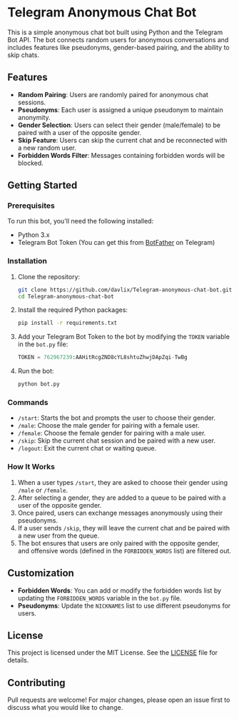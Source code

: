 # Telegram Anonymous Chat Bot

This is a simple anonymous chat bot built using Python and the Telegram Bot API. The bot connects random users for anonymous conversations and includes features like pseudonyms, gender-based pairing, and the ability to skip chats.

## Features

- **Random Pairing**: Users are randomly paired for anonymous chat sessions.
- **Pseudonyms**: Each user is assigned a unique pseudonym to maintain anonymity.
- **Gender Selection**: Users can select their gender (male/female) to be paired with a user of the opposite gender.
- **Skip Feature**: Users can skip the current chat and be reconnected with a new random user.
- **Forbidden Words Filter**: Messages containing forbidden words will be blocked.

## Getting Started

### Prerequisites

To run this bot, you'll need the following installed:

- Python 3.x
- Telegram Bot Token (You can get this from [BotFather](https://core.telegram.org/bots#botfather) on Telegram)

### Installation

1. Clone the repository:
   ```bash
   git clone https://github.com/davlix/Telegram-anonymous-chat-bot.git
   cd Telegram-anonymous-chat-bot
   ```

2. Install the required Python packages:
   ```bash
   pip install -r requirements.txt
   ```

3. Add your Telegram Bot Token to the bot by modifying the `TOKEN` variable in the `bot.py` file:
   ```python
   TOKEN = 762967239:AAHitRcgZND8cYL8shtuZhwjDApZqi-TwBg
   ```

4. Run the bot:
   ```bash
   python bot.py
   ```

### Commands

- `/start`: Starts the bot and prompts the user to choose their gender.
- `/male`: Choose the male gender for pairing with a female user.
- `/female`: Choose the female gender for pairing with a male user.
- `/skip`: Skip the current chat session and be paired with a new user.
- `/logout`: Exit the current chat or waiting queue.

### How It Works

1. When a user types `/start`, they are asked to choose their gender using `/male` or `/female`.
2. After selecting a gender, they are added to a queue to be paired with a user of the opposite gender.
3. Once paired, users can exchange messages anonymously using their pseudonyms.
4. If a user sends `/skip`, they will leave the current chat and be paired with a new user from the queue.
5. The bot ensures that users are only paired with the opposite gender, and offensive words (defined in the `FORBIDDEN_WORDS` list) are filtered out.

## Customization

- **Forbidden Words**: You can add or modify the forbidden words list by updating the `FORBIDDEN_WORDS` variable in the `bot.py` file.
- **Pseudonyms**: Update the `NICKNAMES` list to use different pseudonyms for users.

## License

This project is licensed under the MIT License. See the [LICENSE](LICENSE) file for details.

## Contributing

Pull requests are welcome! For major changes, please open an issue first to discuss what you would like to change.

